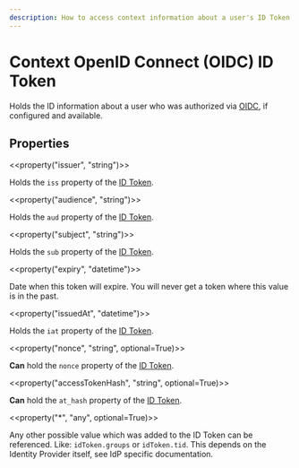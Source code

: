 ```yaml
---
description: How to access context information about a user's ID Token of its successful authorization done via OpenID Connect (OIDC).
---
```


# Context OpenID Connect (OIDC) ID Token

Holds the ID information about a user who was authorized via [OIDC](../authorization/oidc.md), if configured and available.

## Properties

<<property("issuer", "string")>>

Holds the `iss` property of the [ID Token](https://openid.net/specs/openid-connect-basic-1_0.html#rfc.section.2.2).

<<property("audience", "string")>>

Holds the `aud` property of the [ID Token](https://openid.net/specs/openid-connect-basic-1_0.html#rfc.section.2.2).

<<property("subject", "string")>>

Holds the `sub` property of the [ID Token](https://openid.net/specs/openid-connect-basic-1_0.html#rfc.section.2.2).

<<property("expiry", "datetime")>>

Date when this token will expire. You will never get a token where this value is in the past.

<<property("issuedAt", "datetime")>>

Holds the `iat` property of the [ID Token](https://openid.net/specs/openid-connect-basic-1_0.html#rfc.section.2.2).

<<property("nonce", "string", optional=True)>>

**Can** hold the `nonce` property of the [ID Token](https://openid.net/specs/openid-connect-basic-1_0.html#rfc.section.2.2).

<<property("accessTokenHash", "string", optional=True)>>

**Can** hold the `at_hash` property of the [ID Token](https://openid.net/specs/openid-connect-basic-1_0.html#rfc.section.2.2).

<<property("*", "any", optional=True)>>

Any other possible value which was added to the ID Token can be referenced. Like: `idToken.groups` or `idToken.tid`. This depends on the Identity Provider itself, see IdP specific documentation.



